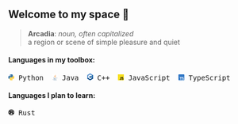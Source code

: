 ## Welcome to my space 👋

>**Arcadia**: *noun, often capitalized*<br>
>a region or scene of simple pleasure and quiet

#### Languages in my toolbox:
<pre>
<img src="https://github.com/Arcadia047/Arcadia047/blob/main/languageicons/Python-logo-notext.svg" width="12"/> Python  <img src="https://github.com/Arcadia047/Arcadia047/blob/main/languageicons/java-icon.svg" width="12"/> Java  <img src="https://github.com/Arcadia047/Arcadia047/blob/main/languageicons/ISO_C%2B%2B_Logo.svg" width="12"/> C++  <img 
src="https://github.com/Arcadia047/Arcadia047/blob/main/languageicons/Unofficial_JavaScript_logo_2.svg" width="12"/> JavaScript  <img 
src="https://github.com/Arcadia047/Arcadia047/blob/main/languageicons/Typescript_logo_2020.svg" width="12"/> TypeScript
</pre>

#### Languages I plan to learn:
<pre>
<img src="https://github.com/Arcadia047/Arcadia047/blob/main/languageicons/Rust_programming_language_black_logo.svg" width="12"/> Rust
</pre>









<!--
**04Orpheus/04Orpheus** is a ✨ _special_ ✨ repository because its `README.md` (this file) appears on your GitHub profile.

Here are some ideas to get you started:

- 🔭 I’m currently working on ...
- 🌱 I’m currently learning ...
- 👯 I’m looking to collaborate on ...
- 🤔 I’m looking for help with ...
- 💬 Ask me about ...
- 📫 How to reach me: ...
- 😄 Pronouns: ...
- ⚡ Fun fact: ...
-->
